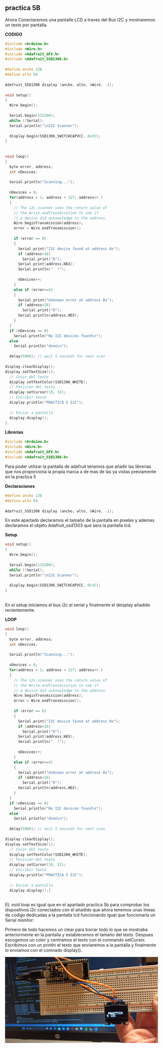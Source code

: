 ## practica 5B

Ahora Conectaremos una pantalle LCD a traves del Bus I2C y mostraremos un texto por pantalla.

**CODIGO**

```cpp
#include <Arduino.h>
#include <Wire.h>
#include <Adafruit_GFX.h>
#include <Adafruit_SSD1306.h>

#define ancho 128
#define alto 64

Adafruit_SSD1306 display (ancho, alto, &Wire, -1);

void setup()
{
  Wire.begin();
 
  Serial.begin(115200);
  while (!Serial); 
  Serial.println("\nI2C Scanner");

  display.begin(SSD1306_SWITCHCAPVCC, 0x3C);
}
 
 
void loop()
{
  byte error, address;
  int nDevices;
 
  Serial.println("Scanning...");
 
  nDevices = 0;
  for(address = 1; address < 127; address++ )
  {
    // The i2c_scanner uses the return value of
    // the Write.endTransmisstion to see if
    // a device did acknowledge to the address.
    Wire.beginTransmission(address);
    error = Wire.endTransmission();
 
    if (error == 0)
    {
      Serial.print("I2C device found at address 0x");
      if (address<16)
        Serial.print("0");
      Serial.print(address,HEX);
      Serial.println("  !");
 
      nDevices++;
    }
    else if (error==4)
    {
      Serial.print("Unknown error at address 0x");
      if (address<16)
        Serial.print("0");
      Serial.println(address,HEX);
    }    
  }
  if (nDevices == 0)
    Serial.println("No I2C devices found\n");
  else
    Serial.println("done\n");
 
  delay(5000); // wait 5 seconds for next scan

display.clearDisplay();
display.setTextSize(1);
  // Color del texto
  display.setTextColor(SSD1306_WHITE);
  // Posición del texto
  display.setCursor(10, 32);
  // Escribir texto
  display.println("PRACTICA 5 I2C");
 
  // Enviar a pantalla
  display.display();
}
```


**Librerias**

```cpp
#include <Arduino.h>
#include <Wire.h>
#include <Adafruit_GFX.h>
#include <Adafruit_SSD1306.h>
```
Para poder utilizar la pantalla de adafruit tenemos que añadir las librerias que nos proporciona la propia marca a de mas de las ya vistas previamente en la practica 5

**Declaraciones**
```cpp
#define ancho 128
#define alto 64

Adafruit_SSD1306 display (ancho, alto, &Wire, -1);
```
En este apartado declaramos el tamaño de la pantalla en pixeles y ademas declaramos el objeto Adafruit_ssd1303 que sera la pantalla lcd.

**Setup**
```cpp
void setup()
{
  Wire.begin();
 
  Serial.begin(115200);
  while (!Serial); 
  Serial.println("\nI2C Scanner");

  display.begin(SSD1306_SWITCHCAPVCC, 0x3C);
}
 
 ```
 
 En el setup iniciamos el bus i2c el serial y finalmente el deisplay añadido recientemente.

 **LOOP**

```cpp
void loop()
{
  byte error, address;
  int nDevices;
 
  Serial.println("Scanning...");
 
  nDevices = 0;
  for(address = 1; address < 127; address++ )
  {
    // The i2c_scanner uses the return value of
    // the Write.endTransmisstion to see if
    // a device did acknowledge to the address.
    Wire.beginTransmission(address);
    error = Wire.endTransmission();
 
    if (error == 0)
    {
      Serial.print("I2C device found at address 0x");
      if (address<16)
        Serial.print("0");
      Serial.print(address,HEX);
      Serial.println("  !");
 
      nDevices++;
    }
    else if (error==4)
    {
      Serial.print("Unknown error at address 0x");
      if (address<16)
        Serial.print("0");
      Serial.println(address,HEX);
    }    
  }
  if (nDevices == 0)
    Serial.println("No I2C devices found\n");
  else
    Serial.println("done\n");
 
  delay(5000); // wait 5 seconds for next scan

display.clearDisplay();
display.setTextSize(1);
  // Color del texto
  display.setTextColor(SSD1306_WHITE);
  // Posición del texto
  display.setCursor(10, 32);
  // Escribir texto
  display.println("PRACTICA 5 I2C");
 
  // Enviar a pantalla
  display.display();}
  
```

EL void loop es igual que en el apartado practica 5b para comprobar los dispositivos i2c conectados con el añadido que ahora tenemos unas lineas de codigo dedicadas a la pantalla lcd funcionando igual que funcionaria un Serial monitor:

Primero de todo hacemos un clear para borrar todo lo que se mostraba anteriormente en la pantalla y establecemos el tamaño del texto.
Despues escogemos un color y centramos el texto con el comnando setCursor.
Escribimos con un println el texto que enviaremos a la pantalla y finalmente lo enviamos con el comnado display().


![ada](ada.jpg)







